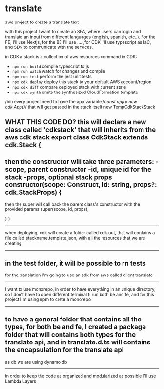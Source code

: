 # translate
aws project to create a translate text

with this project I want to create an SPA, where users can login and translate an input from different languages (english, spanish, etc..).
For the FE, I'll use Nextjs, for the BE I'll use .... ,for CDK I'll use typescript as IaC, and SDK to communicate with the services.

in CDK a stack is a collection of aws resources
command in CDK:
* `npm run build`   compile typescript to js
* `npm run watch`   watch for changes and compile
* `npm run test`    perform the jest unit tests
* `npx cdk deploy`  deploy this stack to your default AWS account/region
* `npx cdk diff`    compare deployed stack with current state
* `npx cdk synth`   emits the synthesized CloudFormation template

/bin
every project need to have the app variable
/*const app= new cdk.App()*/
that will get passed in the stack itself
new TempCdkStackStack

WHAT THIS CODE DO?
this will declare a new class called 'cdkstack' that will inherits from the aws cdk stack
export class CdkStack extends cdk.Stack {
-----
then the constructor will take three parameters:
-scope, parent constructor
-id, unique id for the stack
-props, optional stack props
  constructor(scope: Construct, id: string, props?: cdk.StackProps) {
---------
then the super will call back the parent class's constructor with the provided params
    super(scope, id, props);

  }
}

------
when deploying, cdk will create a folder called cdk.out, that will contains a file called stackname.template.json, with all the resources that we are creating

--------
in the test folder, it will be possible to rn tests
-----

for the translation I'm going to use an sdk from aws called client translate

----------
I want to use monorepo, in order to have everything in an unique directory, so I don't have to open different terminal ti run both be and fe, and for this project I'm using npm to crete a monorepo 

----
to have a general folder that contains all the types, for both be and fe, I created a package folder that will contains both types for the translate api, and in translate.d.ts will contains the encapsulation for the translate api 
-----

as db we are using dynamo db

----
in order to keep the code as organized and modularized as possible I'll use Lambda Layers


